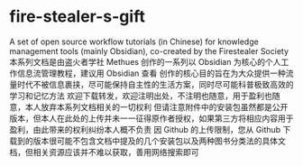 # fire-stealer-s-gift
A set of open source workflow tutorials (in Chinese) for knowledge management tools (mainly Obsidian), co-created by the Firestealer Society
本系列文档是由盗火者学社 Methues 创作的一系列以 Obsidian 为核心的个人工作信息流管理教程，建议用 Obsidian 查看
创作的核心目的旨在为大众提供一种流量时代不被信息裹挟，尽可能保持自主性的生活方案，同时尽可能科普极致高效的学习和记忆方法
欢迎下载转发，欢迎注明出处，不注明也随意，用于盈利也随意，本人放弃本系列文档相关的一切权利
但请注意附件中的安装包虽然都是公开版本，但本人在此处的上传并未一一征得原作者授权，如果第三方将相应内容用于盈利，由此带来的权利纠纷本人概不负责
因 Github 的上传限制，您从 Github 下载到的版本很可能不包含文档中提及的几个安装包以及两种图书分类法的具体文档，但相关资源应该并不难以获取，善用网络搜索即可
